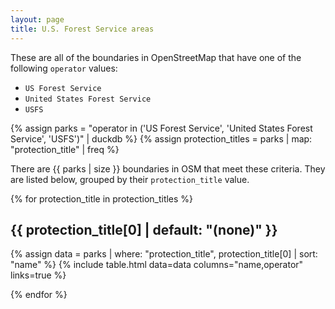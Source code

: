```yaml
---
layout: page
title: U.S. Forest Service areas
---
```


These are all of the boundaries in OpenStreetMap that have one of the following `operator` values:
- `US Forest Service`
- `United States Forest Service`
- `USFS`

{% assign parks = "operator in ('US Forest Service', 'United States Forest Service', 'USFS')" | duckdb %}
{% assign protection_titles = parks | map: "protection_title" | freq %}

There are {{ parks | size }} boundaries in OSM that meet these criteria.
They are listed below, grouped by their `protection_title` value.

{% for protection_title in protection_titles %}

## {{ protection_title[0] | default: "(none)" }}

{% assign data = parks | where: "protection_title", protection_title[0] | sort: "name" %}
{% include table.html data=data columns="name,operator" links=true %}

{% endfor %}

